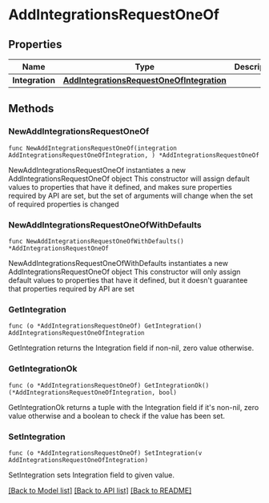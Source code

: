 # AddIntegrationsRequestOneOf

## Properties

Name | Type | Description | Notes
------------ | ------------- | ------------- | -------------
**Integration** | [**AddIntegrationsRequestOneOfIntegration**](AddIntegrationsRequestOneOfIntegration.md) |  | 

## Methods

### NewAddIntegrationsRequestOneOf

`func NewAddIntegrationsRequestOneOf(integration AddIntegrationsRequestOneOfIntegration, ) *AddIntegrationsRequestOneOf`

NewAddIntegrationsRequestOneOf instantiates a new AddIntegrationsRequestOneOf object
This constructor will assign default values to properties that have it defined,
and makes sure properties required by API are set, but the set of arguments
will change when the set of required properties is changed

### NewAddIntegrationsRequestOneOfWithDefaults

`func NewAddIntegrationsRequestOneOfWithDefaults() *AddIntegrationsRequestOneOf`

NewAddIntegrationsRequestOneOfWithDefaults instantiates a new AddIntegrationsRequestOneOf object
This constructor will only assign default values to properties that have it defined,
but it doesn't guarantee that properties required by API are set

### GetIntegration

`func (o *AddIntegrationsRequestOneOf) GetIntegration() AddIntegrationsRequestOneOfIntegration`

GetIntegration returns the Integration field if non-nil, zero value otherwise.

### GetIntegrationOk

`func (o *AddIntegrationsRequestOneOf) GetIntegrationOk() (*AddIntegrationsRequestOneOfIntegration, bool)`

GetIntegrationOk returns a tuple with the Integration field if it's non-nil, zero value otherwise
and a boolean to check if the value has been set.

### SetIntegration

`func (o *AddIntegrationsRequestOneOf) SetIntegration(v AddIntegrationsRequestOneOfIntegration)`

SetIntegration sets Integration field to given value.



[[Back to Model list]](../README.md#documentation-for-models) [[Back to API list]](../README.md#documentation-for-api-endpoints) [[Back to README]](../README.md)


